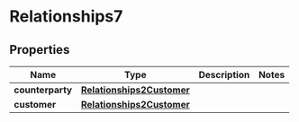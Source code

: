 # Relationships7

## Properties
Name | Type | Description | Notes
------------ | ------------- | ------------- | -------------
**counterparty** | [**Relationships2Customer**](Relationships2Customer.md) |  | 
**customer** | [**Relationships2Customer**](Relationships2Customer.md) |  | 

